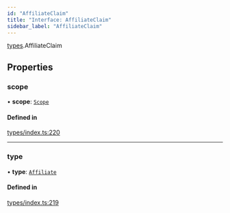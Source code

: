 ```yaml
---
id: "AffiliateClaim"
title: "Interface: AffiliateClaim"
sidebar_label: "AffiliateClaim"
---
```


[types](../../../modules/Types/Types.md).AffiliateClaim

## Properties

### scope

• **scope**: [`Scope`](../Scope/Scope.md)

#### Defined in

[types/index.ts:220](https://github.com/PolymeshAssociation/polymesh-sdk/blob/15be87e8/src/types/index.ts#L220)

___

### type

• **type**: [`Affiliate`](../../../enums/Types/ClaimType/ClaimType.md#affiliate)

#### Defined in

[types/index.ts:219](https://github.com/PolymeshAssociation/polymesh-sdk/blob/15be87e8/src/types/index.ts#L219)
